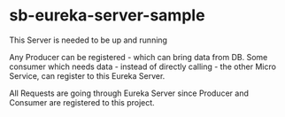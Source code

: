# sb-eureka-server-sample

This Server is needed to be up and running 

Any Producer can be registered - which can bring data from DB.
Some consumer which needs data - instead of directly calling - the other Micro Service, can register to this Eureka Server.

All Requests are going through Eureka Server since Producer and Consumer are registered to this project.

